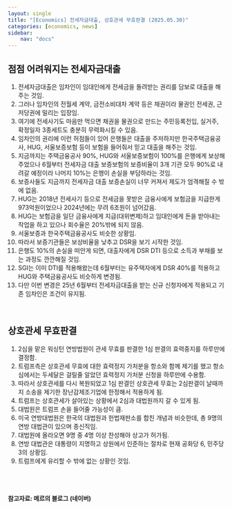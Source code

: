```yaml
---
layout: single
title: "[Economics] 전세자금대출, 상호관세 무효판결 (2025.05.30)"
categories: [economics, news]
sidebar:
    nav: "docs"
---
```


## 점점 어려워지는 전세자금대출
1. 전세자금대출은 임차인이 임대인에게 전세금을 돌려받는 권리를 담보로 대출을 해주는 것임.
1. 그러나 임차인의 전월세 계약, 금전소비대차 계약 등은 채권이라 물권인 전세권, 근저당권에 밀리는 입장임.
1. 여기에 전세사기도 마음만 먹으면 채권을 물권으로 만드는 주민등록전입, 실거주, 확정일자 3종세트도 충분히 무력화시킬 수 있음.
1. 임차인의 권리에 이런 허점들이 있어 은행들은 대출을 주저하지만 한국주택금융공사, HUG, 서울보증보험 등이 보험을 들어줘서 믿고 대출을 해주는 것임.
1. 지금까지는 주택금융공사 90%, HUG와 서울보증보험이 100%를 은행에게 보상해주었으나 6월부터 전세자금 대출 보증보험의 보증비율이 3개 기관 모두 90%로 내려갈 예정이라 나머지 10%는 은행이 손실을 부담하라는 것임.
1. 보증사들도 지금까지 전세자금 대출 보증손실이 너무 커져서 제도가 엄격해질 수 밖에 없음.
1. HUG는 2018년 전세사기 등으로 전세금을 못받은 금융사에게 보험금을 지급한게 973억원이었으나 2024년에는 무려 6조원이 넘어갔음.
1. HUG는 보험금을 일단 금융사에게 지급(대위변제)하고 임대인에게 돈을 받아내는 작업을 하고 있으나 회수율은 20%밖에 되지 않음.
1. 서울보증과 한국주택금융공사도 비슷한 상황임.
1. 따라서 보증기관들은 보상비율을 낮추고 DSR을 보기 시작한 것임.
1. 은행도 10%의 손실을 떠안게 되면, 대출자에게 DSR DTI 등으로 소득과 부채를 보는 과정도 깐깐해질 것임.
1. SGI는 이미 DTI를 적용해왔는데 6월부터는 유주택자에게 DSR 40%를 적용하고 HUG와 주택금융공사도 비슷하게 변경됨.
1. 다만 이번 변경은 25년 6월부터 전세자금대출을 받는 신규 신청자에게 적용되고 기존 임차인은 조건이 유지됨.

<br/>

## 상호관세 무효판결
1. 2심을 맡은 워싱턴 연방법원이 관세 무효를 판결한 1심 판결의 효력중지를 하루만에 결정함.
1. 트럼프측은 상호관세 무효에 대한 효력정지 가처분을 항소와 함께 제기를 했고 항소심에서는 두세달은 걸릴줄 알았던 효력정지 가처분 신청을 하루만에 수용함.
1. 따라서 상호관세를 다시 복원되었고 1심 판결인 상호관세 무효는 2심판결이 날때까지 소송을 제기한 장난감제조기업에 한정해서 적용하게 됨.
1. 트럼프는 상호관세가 살아있는 상황에서 2심과 대법원까지 갈 수 있게 됨.
1. 대법원은 트럼프 손을 들어줄 가능성이 큼.
1. 미국 연방대법원은 한국의 대법원과 헌법재판소를 합친 개념과 비슷한데, 총 9명의 연방 대법관이 있으며 종신직임.
1. 대법원에 올라오면 9명 중 4명 이상 찬성해야 상고가 허가됨.
1. 연방 대법관은 대통령이 지명하고 상원에서 인준하는 절차로 현재 공화당 6, 민주당 3의 상황임.
1. 트럼프에게 유리할 수 밖에 없는 상황인 것임.



<br/>
<br/>

#### 참고자료: 메르의 블로그 (네이버)